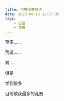 ```yaml
---
title: 电赛国赛总结
date: 2023-08-13 12:37:28
tags:
	- 总结
	- 竞赛
---
```


草率......

荒诞......

累......

但是

学到很多

目前收获最多的竞赛

